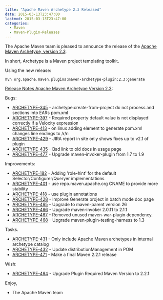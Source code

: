 ```yaml
---
title: "Apache Maven Archetype 2.3 Released"
date: 2015-03-13T23:47:00
lastmod: 2015-03-13T23:47:00
categories:
  - Maven
  - Maven-Plugin-Releases
---
```

The Apache Maven team is pleased to announce the release of the 
[Apache Maven Archetype, version 2.3](http://maven.apache.org/archetype/).

In short, Archetype is a Maven project templating toolkit.

Using the new release:

``` 
mvn org.apache.maven.plugins:maven-archetype-plugin:2.3:generate
```

<!-- more -->

[Release Notes Apache Maven Archetype Version 2.3](http://jira.codehaus.org/secure/ReleaseNote.jspa?projectId=11095&version=18127):

Bugs:

 * [ARCHETYPE-345](https://issues.apache.org/jira/browse/ARCHETYPE-345) - archetype:create-from-project do not process <jarModule> and <ejbModule> sections into EARs pom.xml
 * [ARCHETYPE-397](https://issues.apache.org/jira/browse/ARCHETYPE-397) - Required property default value is not displayed correctly if a Velocity expression
 * [ARCHETYPE-413](https://issues.apache.org/jira/browse/ARCHETYPE-413) - on linux adding <parent> element to generate pom.xml changes line endings to /r/n
 * [ARCHETYPE-429](https://issues.apache.org/jira/browse/ARCHETYPE-429) - JIRA report in site only shows fixes up to v2.1 of plugin
 * [ARCHETYPE-435](https://issues.apache.org/jira/browse/ARCHETYPE-435) - Bad link to old docs in usage page
 * [ARCHETYPE-477](https://issues.apache.org/jira/browse/ARCHETYPE-477) - Upgrade maven-invoker-plugin from 1.7 to 1.9

Improvements:

 * [ARCHETYPE-182](https://issues.apache.org/jira/browse/ARCHETYPE-182) - Adding 'role-hint' for the default Selector/Configurer/Queryer implementations
 * [ARCHETYPE-401](https://issues.apache.org/jira/browse/ARCHETYPE-401) - use repo.maven.apache.org CNAME to provide more stability
 * [ARCHETYPE-418](https://issues.apache.org/jira/browse/ARCHETYPE-418) - use plugin annotations
 * [ARCHETYPE-428](https://issues.apache.org/jira/browse/ARCHETYPE-428) - Improve Generate project in batch mode doc page
 * [ARCHETYPE-465](https://issues.apache.org/jira/browse/ARCHETYPE-465) - Upgrade to maven-parent version 26
 * [ARCHETYPE-466](https://issues.apache.org/jira/browse/ARCHETYPE-466) - Upgrade maven-invoker 2.0.11 to 2.1.1
 * [ARCHETYPE-467](https://issues.apache.org/jira/browse/ARCHETYPE-467) - Removed unused maven-war-plugin dependency.
 * [ARCHETYPE-468](https://issues.apache.org/jira/browse/ARCHETYPE-468) - Upgrade maven-plugin-testing-harness to 1.3

Tasks.

 * [ARCHETYPE-431](https://issues.apache.org/jira/browse/ARCHETYPE-431) - Only include Apache Maven archetypes in internal archetype catalog
 * [ARCHETYPE-432](https://issues.apache.org/jira/browse/ARCHETYPE-432) - Update distributionManagement in POM
 * [ARCHETYPE-471](https://issues.apache.org/jira/browse/ARCHETYPE-471) - Make a final Maven 2.2.1 release

Wish:

 * [ARCHETYPE-464](https://issues.apache.org/jira/browse/ARCHETYPE-464) - Upgrade Plugin Required Maven Version to 2.2.1


Enjoy,

- The Apache Maven team
